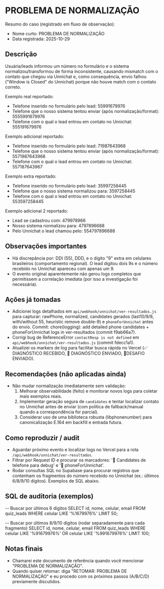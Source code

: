 PROBLEMA DE NORMALIZAÇÃO
=======================

Resumo do caso (registrado em fluxo de observação):

- Nome curto: PROBLEMA DE NORMALIZAÇÃO
- Data registrada: 2025-10-29

Descrição
---------
Usuária/leads informou um número no formulário e o sistema normalizou/transformou de forma inconsistente, causando mismatch com o contato que chegou via Unnichat e, como consequência, envio falhou ("Window is Closed" do Unnichat) porque não houve match com o contato correto.

Exemplo real reportado:
- Telefone inserido no formulário pelo lead: 55991679976
- Telefone que o nosso sistema tentou enviar (após normalização/format): 5555991679976
- Telefone com o qual o lead entrou em contato no Unnichat: 555191679976

Exemplo adicional reportado:
- Telefone inserido no formulário pelo lead: 71987643968
- Telefone que o nosso sistema tentou enviar (após normalização/format): 5571987643968
- Telefone com o qual o lead entrou em contato no Unnichat: 557187643967

Exemplo extra reportado:
- Telefone inserido no formulário pelo lead: 35997258445
- Telefone que o nosso sistema normalizou para: 3597258445
- Telefone com o qual o lead entrou em contato no Unnichat: 553597258445

Exemplo adicional 2 reportado:
- Lead se cadastrou com: 479978966
- Nosso sistema normalizou para: 4797896688
- Pelo Unnichat o lead chamou pelo: 554797896688

Observações importantes
----------------------
- Há discrepância por: DDI (55), DDD, e o dígito "9" extra em celulares brasileiros (comportamento regional). O lead digitou dois 9s e o número recebido no Unnichat apareceu com apenas um 9.
- O evento original aparentemente não gerou logs completos que permitissem a correlação imediata (por isso a investigação foi necessária).

Ações já tomadas
-----------------
- Adicionei logs detalhados em `api/webhook/unnichat/ver-resultados.js` para capturar: rawPhone, normalized, candidates gerados (last10/9/8, with/without 55, heuristic remove double-9) e `phoneForUnnichat` antes do envio. Commit: chore(logging): add detailed phone candidates + phoneForUnnichat logs in ver-resultados (commit f9ab66a7).
- Corrigi bug de ReferenceError `contactResp is not defined` em `api/webhook/unnichat/ver-resultados.js` (commit fdecc1a1).
- Atualizei os markers de log para facilitar busca rápida no Vercel (✅ DIAGNÓSTICO RECEBIDO, 📃 DIAGNÓSTICO ENVIADO, 🎈DESAFIO ENVIADO).

Recomendações (não aplicadas ainda)
----------------------------------
- Não mudar normalização imediatamente sem validação:
  1. Melhorar observabilidade (feito) e monitorar novos logs para coletar mais exemplos reais.
  2. Implementar geração segura de `candidates` e tentar localizar contato no Unnichat antes de enviar (com política de fallback/manual quando a correspondência for parcial).
  3. Considerar uso de uma biblioteca robusta (libphonenumber) para canonicalização E.164 em backfill e entrada futura.

Como reproduzir / audit
-----------------------
- Aguardar próximo evento e localizar logs no Vercel para a rota `/api/webhook/unnichat/ver-resultados`.
- Filtrar por Request ID e procurar os marcadores: '🔎 Candidates de telefone para debug' e '📲 phoneForUnnichat'.
- Rodar consultas SQL no Supabase para procurar registros que contenham os fragmentos do número recebido no Unnichat (ex.: últimos 6/8/9/10 dígitos). Exemplos de SQL abaixo.

SQL de auditoria (exemplos)
---------------------------
-- Buscar por últimos 6 dígitos
SELECT id, nome, celular, email
FROM quiz_leads
WHERE celular LIKE '%1679976%'
LIMIT 50;

-- Buscar por últimos 8/9/10 dígitos (rodar separadamente para cada fragmento)
SELECT id, nome, celular, email
FROM quiz_leads
WHERE celular LIKE '%91679976%' OR celular LIKE '%991679976%'
LIMIT 100;

Notas finais
-----------
- Chamarei este documento de referência quando você mencionar "PROBLEMA DE NORMALIZAÇÃO".
- Quando quiser retomar: diga "RETOMAR: PROBLEMA DE NORMALIZAÇÃO" e eu procedo com os próximos passos (A/B/C/D) previamente discutidos.


